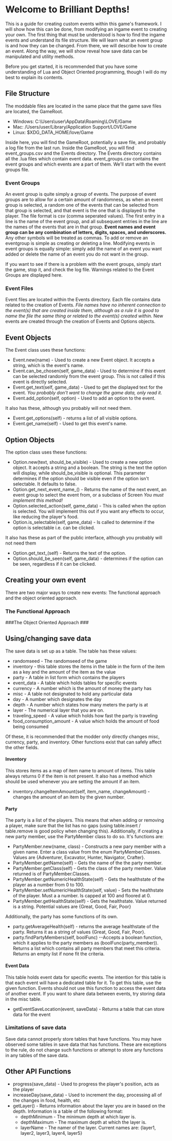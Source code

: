 # Welcome to Brilliant Depths! #

This is a guide for creating custom events within this game's framework. I will show how this can be done, from modifying an ingame event to creating your own. The first thing that must be understood is how to find the ingame events and understand its file structure. We will learn what an event group is and how they can be changed. From there, we will describe how to create an event. Along the way, we will show reveal how save data can be manipulated and utility methods. 

Before you get started, it is recommended that you have some understanding of Lua and Object Oriented programming, though I will do my best to explain its contents.

## File Structure ##
The moddable files are located in the same place that the game save files are located, the GameRoot.

*	Windows: C:\Users\user\AppData\Roaming\LOVE/Game
*	Mac: /Users/user/Library/Application Support/LOVE/Game
*	Linux: $XDG_DATA_HOME/love/Game

Inside here, you will find the GameRoot, potentially a save file, and probably a log file from the last run. Inside the GameRoot, you will find event_groups.csv and the Events directory. The Events directory contains all the .lua files which contain event data. event_groups.csv contains the event groups and which events are a part of them. We'll start with the event groups file.

### Event Groups ###
An event group is quite simply a group of events. The purpose of event groups are to allow for a certain amount of randomness, as when an event group is selected, a random one of the events that can be selected from that group is selected, and that event is the one that is displayed to the player. The file format is csv (comma seperated values). The first entry in a line is the name of the event group, and all subsequent entries in the line are the names of the events that are in that group. **Event names and event group can be any combination of letters, digits, spaces, and underscores.** Any other symbols will be treated as commas. To add or remove an eventgroup is simple as creating or deleting a line. Modifying events in event groups is equally simple: simply add the name of an event you want added or delete the name of an event you do not want in the group. 

If you want to see if there is a problem with the event groups, simply start the game, stop it, and check the log file. Warnings related to the Event Groups are displayed here.

### Event Files ###
Event files are located within the Events directory. Each file contains data related to the creation of Events. *File names have no inherent connection to the event(s) that are created inside them, although as a rule it is good to name the file the same thing or related to the event(s) created within.* New events are created through the creation of Events and Options objects.


## Event Objects ##
The Event class uses these functions:

*	Event.new(name) - Used to create a new Event object. It accepts a string, which is the event's name.
*	Event.can\_be\_chosen(self, game_data) - Used to determine if this event can be selected randomly from the event group. This is not called if this event is directly selected.
*	Event.get\_text(self, game_data) - Used to get the displayed text for the event. *You probably don't want to change the game data, only read it.*
*	Event.add_option(self, option) - Used to add an option to the event. 

It also has these, although you probably will not need them.

*	Event.get_options(self) - returns a list of all visible options. 
*	Event.get_name(self) - Used to get this event's name. 




## Option Objects ##
The option class uses these functions:

*	Option.new(text, should\_be\_visible) - Used to create a new option object. It accepts a string and a boolean. The string is the text the option will display, while should\_be\_visible is optional. This parameter determines if the option should be visible even if the option isn't selectable. It defaults to false.
*	Option.get\_next\_event\_name\_() - Returns the name of the next event, an event group to select the event from, or a subclass of Screen *You must implement this method!*
*	Option.selected\_action(self, game_data) - This is called when the option is selected. You will implement this out if you want any effects to occur, like reducing the player's food. 
*	Option.is\_selectable(self, game_data) - Is called to determine if the option is selectable i.e. can be clicked.

It also has these as part of the public interface, although you probably will not need them

*	Option.get\_text\_(self) - Returns the text of the option. 
*	Option.should\_be\_seen(self, game_data) - determines if the option can be seen, regardless if it can be clicked.


## Creating your own event ##
There are two major ways to create new events: The functional approach and the object oriented approach.

### The Functional Approach ###

###The Object Oriented Approach ###


## Using/changing save data ##
The save data is set up as a table. 
The table has these values:

*	randomseed - The randomseed of the game
*	inventory - this table stores the items in the table in the form of the item as a key and the amount of the item as the value
*	party - A table in list form which contains the players
*	event_data - A table which holds tables for specific events
*	currency - A number which is the amount of money the party has
*	misc - A table not designated to hold any particular data
*	day - A number which designates the day
*	depth - A number which states how many meters the party is at
*	layer - The numerical layer that you are on.
*	traveling_speed - A value which holds how fast the party is traveling
*	food\_consumption\_amount - A value which holds the amount of food being consumed

Of these, it is recommended that the modder only directly changes misc, currency, party, and inventory. Other functions exist that can safely affect the other fields.

#### Inventory ####
This stores items as a map of item name to amount of items. This table always returns 0 if the item is not present. It also has a method which should be used whenever you are setting the amount if an item.

*	inventory.changeItemAmount(self, item_name, changeAmount) - changes the amount of an item by the given number.

#### Party ####
The party is a list of the players. This means that when adding or removing a player, make sure that the list has no gaps (using table.insert / table.remove is good policy when changing this). Additionally, if creating a new party member, use the PartyMember class to do so. It's functions are: 

*	PartyMember.new(name, class) - Constructs a new pary member with a given name. Enter a class value from the enum PartyMember.Classes. Values are {Adventurer, Excavator, Hunter, Navigator, Crafter}.
*	PartyMember.getName(self) - Gets the name of the the party member.
*	PartyMember.getClass(self) - Gets the class of the party member. Value returned is of PartyMember.Classes.
*	PartyMember.getNumericHealthState(self) - Gets the healthstate of the player as a number from 0 to 100.
*	PartyMember.setNumericHealthState(self, value) - Sets the healthstate of the player. Must a a number. Is capped at 100 and floored at 0.
*	PartyMember.getHealthState(self) - Gets the healthstate. Value returned is a string. Potential values are {Great, Good, Fair, Poor}

Additionally, the party has some functions of its own.

*	party.getAverageHealth(self) - returns the average healthstate of the party. Returns it as a string of values {Great, Good, Fair, Poor}.
*	party.findPartyMembers(self, boolFunc) --Accepts a boolean function, which it applies to the party members as (boolFunc(party_member)). Returns a list which contains all party members that meet this criteria. Returns an empty list if none fit the criteria. 

#### Event Data ####
This table holds event data for specific events. The intention for this table is that each event will have a dedicated table for it. To get this table, use the given function. Events should not use this function to access the event data of another event. If you want to share data between events, try storing data in the misc table.

*	getEventSaveLocation(event, saveData) - Returns a table that can store data for the event



### Limitations of save data ###
Save data cannot properly store tables that have functions. You may have observed some tables in save data that has functions. These are exceptions to the rule, do not change such functions or attempt to store any functions in any tables of the save data. 

## Other API Functions ##
*	progress(save_data) - Used to progress the player's position, acts as the player
*	increaseDay(save_data) - Used to increment the day, processing all of the changes in food, health, etc
*	getLayer() - Returns information about the layer you are in based on the depth. Information is a table of the following format:
	*	depthMinimum - The minimum depth at which layer is.
	*	depthMaximum - The maximum depth at which the layer is.
	*	layerName - The namer of the layer. Current names are: {layer1, layer2, layer3, layer4, layer5}

